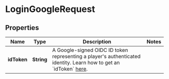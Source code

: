 

# LoginGoogleRequest


## Properties

| Name | Type | Description | Notes |
|------------ | ------------- | ------------- | -------------|
|**idToken** | **String** | A Google-signed OIDC ID token representing a player&#39;s authenticated identity. Learn how to get an &#x60;idToken&#x60; [here](https://cloud.google.com/docs/authentication/get-id-token). |  |



